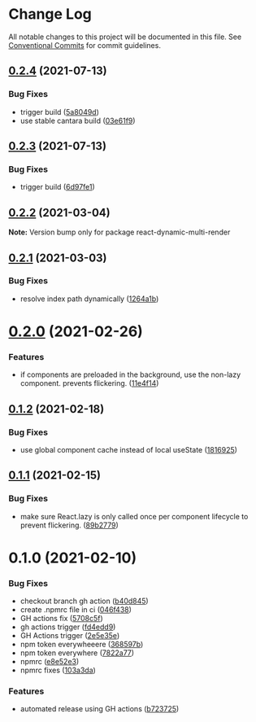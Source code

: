# Change Log

All notable changes to this project will be documented in this file.
See [Conventional Commits](https://conventionalcommits.org) for commit guidelines.

## [0.2.4](https://github.com/Crystal-Design-GmbH/react-dynamic-multi-render/compare/react-dynamic-multi-render@0.2.3...react-dynamic-multi-render@0.2.4) (2021-07-13)


### Bug Fixes

* trigger build ([5a8049d](https://github.com/Crystal-Design-GmbH/react-dynamic-multi-render/commit/5a8049da511d4d9945b851bc9c06e3c0ce0153c1))
* use stable cantara build ([03e61f9](https://github.com/Crystal-Design-GmbH/react-dynamic-multi-render/commit/03e61f990357ee3450decd413b98ce1a5e38a36a))





## [0.2.3](https://github.com/Crystal-Design-GmbH/react-dynamic-multi-render/compare/react-dynamic-multi-render@0.2.2...react-dynamic-multi-render@0.2.3) (2021-07-13)


### Bug Fixes

* trigger build ([6d97fe1](https://github.com/Crystal-Design-GmbH/react-dynamic-multi-render/commit/6d97fe1c0a0df85eed4f62a82127d3c8a412b96f))





## [0.2.2](https://github.com/scriptify/react-dynamic-multi-render/compare/react-dynamic-multi-render@0.2.1...react-dynamic-multi-render@0.2.2) (2021-03-04)

**Note:** Version bump only for package react-dynamic-multi-render





## [0.2.1](https://github.com/scriptify/react-dynamic-multi-render/compare/react-dynamic-multi-render@0.2.0...react-dynamic-multi-render@0.2.1) (2021-03-03)


### Bug Fixes

* resolve index path dynamically ([1264a1b](https://github.com/scriptify/react-dynamic-multi-render/commit/1264a1b81c2e2171af43cd822e2e9d04fdabd83d))





# [0.2.0](https://github.com/scriptify/react-dynamic-multi-render/compare/react-dynamic-multi-render@0.1.2...react-dynamic-multi-render@0.2.0) (2021-02-26)


### Features

* if components are preloaded in the background, use the non-lazy component. prevents flickering. ([11e4f14](https://github.com/scriptify/react-dynamic-multi-render/commit/11e4f146363c7d1d807afc5ac7e2b7e10f06d565))





## [0.1.2](https://github.com/scriptify/react-dynamic-multi-render/compare/react-dynamic-multi-render@0.1.1...react-dynamic-multi-render@0.1.2) (2021-02-18)


### Bug Fixes

* use global component cache instead of local useState ([1816925](https://github.com/scriptify/react-dynamic-multi-render/commit/1816925b238b54529fac85e67370435ae4756328))





## [0.1.1](https://github.com/scriptify/react-dynamic-multi-render/compare/react-dynamic-multi-render@0.1.0...react-dynamic-multi-render@0.1.1) (2021-02-15)


### Bug Fixes

* make sure React.lazy is only called once per component lifecycle to prevent flickering. ([89b2779](https://github.com/scriptify/react-dynamic-multi-render/commit/89b27799889bb442eb1192f7bcffa5d68c8e7f46))





# 0.1.0 (2021-02-10)


### Bug Fixes

* checkout branch gh action ([b40d845](https://github.com/scriptify/react-dynamic-multi-render/commit/b40d845f0148736e30907ed9fc32d0c15c475148))
* create .npmrc file in ci ([046f438](https://github.com/scriptify/react-dynamic-multi-render/commit/046f438b63546e8f10a72ec963f33a3f2bb8ef25))
* GH actions fix ([5708c5f](https://github.com/scriptify/react-dynamic-multi-render/commit/5708c5f03e46a41cf7830d31f947aab16c13a51c))
* gh actions trigger ([fd4edd9](https://github.com/scriptify/react-dynamic-multi-render/commit/fd4edd9af033c179364f3a53226f51447d538dfe))
* GH Actions trigger ([2e5e35e](https://github.com/scriptify/react-dynamic-multi-render/commit/2e5e35eb5c263a95754bdaf8d5d114671bece1a7))
* npm token everywheeere ([368597b](https://github.com/scriptify/react-dynamic-multi-render/commit/368597b21679d3ea0c5697bee6017d255f88d68d))
* npm token everywhere ([7822a77](https://github.com/scriptify/react-dynamic-multi-render/commit/7822a774623279d31ae94cf669228cd375ba6e11))
* npmrc ([e8e52e3](https://github.com/scriptify/react-dynamic-multi-render/commit/e8e52e33d68d749254a6862a2a405777260ec7ba))
* npmrc fixes ([103a3da](https://github.com/scriptify/react-dynamic-multi-render/commit/103a3da938d97bd87ab6917bfc2114479e7eb21e))


### Features

* automated release using GH actions ([b723725](https://github.com/scriptify/react-dynamic-multi-render/commit/b723725574d5067557b92698c1c61ab0a5eee930))
